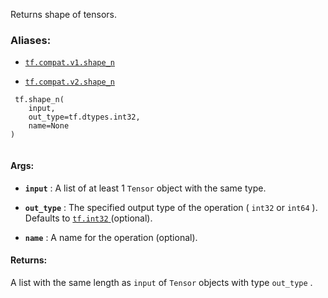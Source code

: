 Returns shape of tensors.



### Aliases:

- [ `tf.compat.v1.shape_n` ](/api_docs/python/tf/shape_n)

- [ `tf.compat.v2.shape_n` ](/api_docs/python/tf/shape_n)



```
 tf.shape_n(
    input,
    out_type=tf.dtypes.int32,
    name=None
)
 
```



#### Args:

- **`input`** : A list of at least 1  `Tensor`  object with the same type.

- **`out_type`** : The specified output type of the operation ( `int32`  or  `int64` ).
Defaults to [ `tf.int32` ](https://tensorflow.google.cn/api_docs/python/tf#int32)(optional).

- **`name`** : A name for the operation (optional).



#### Returns:
A list with the same length as  `input`  of  `Tensor`  objects with
  type  `out_type` .

